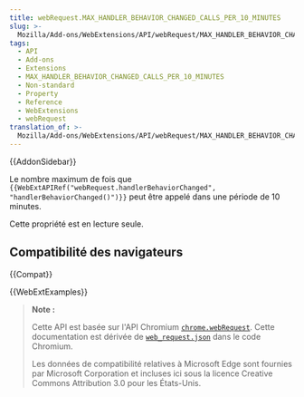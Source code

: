 ```yaml
---
title: webRequest.MAX_HANDLER_BEHAVIOR_CHANGED_CALLS_PER_10_MINUTES
slug: >-
  Mozilla/Add-ons/WebExtensions/API/webRequest/MAX_HANDLER_BEHAVIOR_CHANGED_CALLS_PER_10_MINUTES
tags:
  - API
  - Add-ons
  - Extensions
  - MAX_HANDLER_BEHAVIOR_CHANGED_CALLS_PER_10_MINUTES
  - Non-standard
  - Property
  - Reference
  - WebExtensions
  - webRequest
translation_of: >-
  Mozilla/Add-ons/WebExtensions/API/webRequest/MAX_HANDLER_BEHAVIOR_CHANGED_CALLS_PER_10_MINUTES
---
```


{{AddonSidebar}}

Le nombre maximum de fois que `{{WebExtAPIRef("webRequest.handlerBehaviorChanged", "handlerBehaviorChanged()")}}` peut être appelé dans une période de 10 minutes.

Cette propriété est en lecture seule.

## Compatibilité des navigateurs

{{Compat}}

{{WebExtExamples}}

> **Note :**
>
> Cette API est basée sur l'API Chromium [`chrome.webRequest`](https://developer.chrome.com/extensions/webRequest). Cette documentation est dérivée de [`web_request.json`](https://chromium.googlesource.com/chromium/src/+/master/extensions/common/api/web_request.json) dans le code Chromium.
>
> Les données de compatibilité relatives à Microsoft Edge sont fournies par Microsoft Corporation et incluses ici sous la licence Creative Commons Attribution 3.0 pour les États-Unis.

<!--
// Copyright 2015 The Chromium Authors. All rights reserved.
//
// Redistribution and use in source and binary forms, with or without
// modification, are permitted provided that the following conditions are
// met:
//
//    * Redistributions of source code must retain the above copyright
// notice, this list of conditions and the following disclaimer.
//    * Redistributions in binary form must reproduce the above
// copyright notice, this list of conditions and the following disclaimer
// in the documentation and/or other materials provided with the
// distribution.
//    * Neither the name of Google Inc. nor the names of its
// contributors may be used to endorse or promote products derived from
// this software without specific prior written permission.
//
// THIS SOFTWARE IS PROVIDED BY THE COPYRIGHT HOLDERS AND CONTRIBUTORS
// "AS IS" AND ANY EXPRESS OR IMPLIED WARRANTIES, INCLUDING, BUT NOT
// LIMITED TO, THE IMPLIED WARRANTIES OF MERCHANTABILITY AND FITNESS FOR
// A PARTICULAR PURPOSE ARE DISCLAIMED. IN NO EVENT SHALL THE COPYRIGHT
// OWNER OR CONTRIBUTORS BE LIABLE FOR ANY DIRECT, INDIRECT, INCIDENTAL,
// SPECIAL, EXEMPLARY, OR CONSEQUENTIAL DAMAGES (INCLUDING, BUT NOT
// LIMITED TO, PROCUREMENT OF SUBSTITUTE GOODS OR SERVICES; LOSS OF USE,
// DATA, OR PROFITS; OR BUSINESS INTERRUPTION) HOWEVER CAUSED AND ON ANY
// THEORY OF LIABILITY, WHETHER IN CONTRACT, STRICT LIABILITY, OR TORT
// (INCLUDING NEGLIGENCE OR OTHERWISE) ARISING IN ANY WAY OUT OF THE USE
// OF THIS SOFTWARE, EVEN IF ADVISED OF THE POSSIBILITY OF SUCH DAMAGE.
-->

